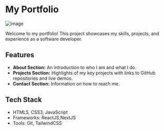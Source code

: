 

# My Portfolio

![image](https://github.com/user-attachments/assets/8d22e5b3-e892-46e0-8dd3-7c79f10dcd3f)

Welcome to my portfolio! This project showcases my skills, projects, and experience as a software developer.

## Features

- **About Section:** An introduction to who I am and what I do.
- **Projects Section:** Highlights of my key projects with links to GitHub repositories and live demos.
- **Contact Section:** Information on how to reach me.

## Tech Stack

- HTML5, CSS3, JavaScript
- Frameworks: ReactJS,NextJS
- Tools: Git, TailwindCSS


